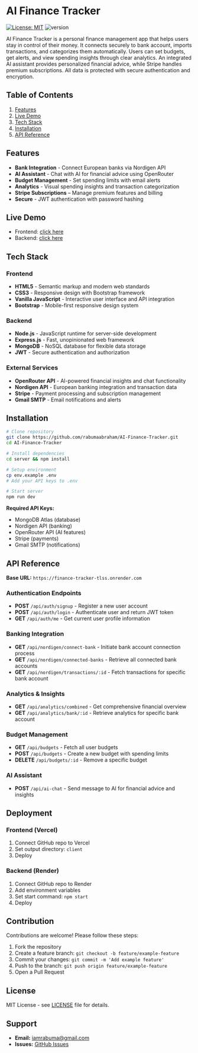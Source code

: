 # AI Finance Tracker

[![License: MIT](https://img.shields.io/badge/license-MIT-blue.svg)](https://opensource.org/licenses/MIT)
![version](https://img.shields.io/badge/version-1.0-blue)

AI Finance Tracker is a personal finance management app that helps users stay in control of their money. It connects securely to bank account, imports transactions, and categorizes them automatically. Users can set budgets, get alerts, and view spending insights through clear analytics. An integrated AI assistant provides personalized financial advice, while Stripe handles premium subscriptions. All data is protected with secure authentication and encryption.


## Table of Contents
1. [Features](#features)
2. [Live Demo](#live-demo)
3. [Tech Stack](#tech-stack)
4. [Installation](#Installation)
5. [API Reference](#api-reference)


## Features

- **Bank Integration** - Connect European banks via Nordigen API
- **AI Assistant** - Chat with AI for financial advice using OpenRouter
- **Budget Management** - Set spending limits with email alerts
- **Analytics** - Visual spending insights and transaction categorization
- **Stripe Subscriptions** – Manage premium features and billing
- **Secure** - JWT authentication with password hashing
  

##  Live Demo

- Frontend: [click here](https://finance-tracker-six-iota.vercel.app)
- Backend: [click here](https://finance-tracker-tlss.onrender.com)
  

## Tech Stack

### Frontend
- **HTML5** - Semantic markup and modern web standards
- **CSS3** - Responsive design with Bootstrap framework
- **Vanilla JavaScript** - Interactive user interface and API integration
- **Bootstrap** - Mobile-first responsive design system

### Backend
- **Node.js** - JavaScript runtime for server-side development
- **Express.js** - Fast, unopinionated web framework
- **MongoDB** - NoSQL database for flexible data storage
- **JWT** - Secure authentication and authorization

### External Services
- **OpenRouter API** - AI-powered financial insights and chat functionality
- **Nordigen API** - European banking integration and transaction data
- **Stripe** - Payment processing and subscription management
- **Gmail SMTP** - Email notifications and alerts
  

## Installation

```bash
# Clone repository
git clone https://github.com/rabumaabraham/AI-Finance-Tracker.git
cd AI-Finance-Tracker

# Install dependencies
cd server && npm install

# Setup environment
cp env.example .env
# Add your API keys to .env

# Start server
npm run dev
```

**Required API Keys:**
- MongoDB Atlas (database)
- Nordigen API (banking)
- OpenRouter API (AI features)
- Stripe (payments)
- Gmail SMTP (notifications)
  

## API Reference

**Base URL:** `https://finance-tracker-tlss.onrender.com`

### Authentication Endpoints
- **POST** `/api/auth/signup` - Register a new user account
- **POST** `/api/auth/login` - Authenticate user and return JWT token
- **GET** `/api/auth/me` - Get current user profile information

### Banking Integration
- **GET** `/api/nordigen/connect-bank` - Initiate bank account connection process
- **GET** `/api/nordigen/connected-banks` - Retrieve all connected bank accounts
- **GET** `/api/nordigen/transactions/:id` - Fetch transactions for specific bank account

### Analytics & Insights
- **GET** `/api/analytics/combined` - Get comprehensive financial overview
- **GET** `/api/analytics/bank/:id` - Retrieve analytics for specific bank account

### Budget Management
- **GET** `/api/budgets` - Fetch all user budgets
- **POST** `/api/budgets` - Create a new budget with spending limits
- **DELETE** `/api/budgets/:id` - Remove a specific budget

### AI Assistant
- **POST** `/api/ai-chat` - Send message to AI for financial advice and insights
  

## Deployment

### Frontend (Vercel)
1. Connect GitHub repo to Vercel
2. Set output directory: `client`
3. Deploy

### Backend (Render)
1. Connect GitHub repo to Render
2. Add environment variables
3. Set start command: `npm start`
4. Deploy


## Contribution

Contributions are welcome! Please follow these steps:

1. Fork the repository
2. Create a feature branch: `git checkout -b feature/example-feature`
3. Commit your changes: `git commit -m 'Add example feature'`
4. Push to the branch: `git push origin feature/example-feature`
5. Open a Pull Request
   

## License

MIT License - see [LICENSE](LICENSE) file for details.


## Support

- **Email:** iamrabuma@gmail.com
- **Issues:** [GitHub Issues](https://github.com/rabumaabraham/AI-Finance-Tracker/issues)